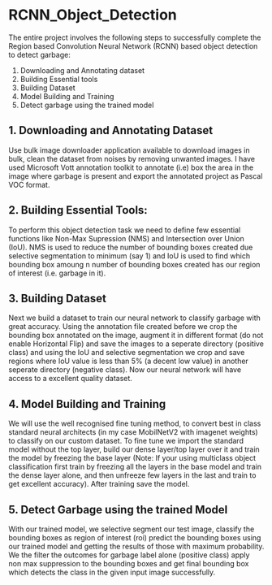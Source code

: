 # RCNN_Object_Detection

The entire project involves the following steps to successfully complete the Region based Convolution Neural Network (RCNN) based object detection to detect garbage:
1. Downloading and Annotating dataset
2. Building Essential tools
3. Building Dataset
4. Model Building and Training
5. Detect garbage using the trained model

## 1. Downloading and Annotating Dataset
Use bulk image downloader application available to download images in bulk, clean the dataset from noises by removing unwanted images. I have used Microsoft Vott annotation toolkit to annotate (i.e) box the area in the image where garbage is present and export the annotated project as Pascal VOC format.

## 2. Building Essential Tools:
To perform this object detection task we need to define few essential functions like Non-Max Supression (NMS) and Intersection over Union (IoU). NMS is used to reduce the number of bounding boxes created due selective segmentation to minimum (say 1) and IoU is used to find which bounding box amoung n number of bounding boxes created has our region of interest (i.e. garbage in it). 

## 3. Building Dataset
Next we build a dataset to train our neural network to classify garbage with great accuracy. Using the annotation file created before we crop the bounding box annotated on the image, augment it in different format (do not enable Horizontal Flip) and save the images to a seperate directory (positive class) and using the IoU and selective segmentation we crop and save regions where IoU value is less than 5% (a decent low value) in another seperate directory (negative class). Now our neural network will have access to a excellent quality dataset.

## 4. Model Building and Training
We will use the well recognised fine tuning method, to convert best in class standard neural architects (in my case MobilNetV2 with imagenet weights) to classify on our custom dataset. To fine tune we import the standard model without the top layer, build our dense layer/top layer over it and train the model by freezing the base layer (Note: If your using multiclass object classification first train by freezing all the layers in the base model and train the dense layer alone, and then unfreeze few layers in the last and train to get excellent accuracy). After training save the model.

## 5. Detect Garbage using the trained Model
With our trained model, we selective segment our test image, classify the bounding boxes as region of interest (roi) predict the bounding boxes using our trained model and getting the results of those with maximum probability. We the filter the outcomes for garbage label alone (positive class) apply non max suppression to the bounding boxes and get final bounding box which detects the class in the given input image successfully. 
